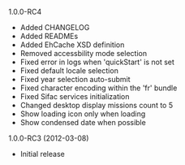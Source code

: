 
1.0.0-RC4

  * Added CHANGELOG
  * Added READMEs
  * Added EhCache XSD definition
  * Removed accessbility mode selection
  * Fixed error in logs when 'quickStart' is not set 
  * Fixed default locale selection
  * Fixed year selection auto-submit
  * Fixed character encoding within the 'fr' bundle
  * Fixed Sifac services initialization
  * Changed desktop display missions count to 5
  * Show loading icon only when loading
  * Show condensed date when possible

1.0.0-RC3 (2012-03-08)

  * Initial release
